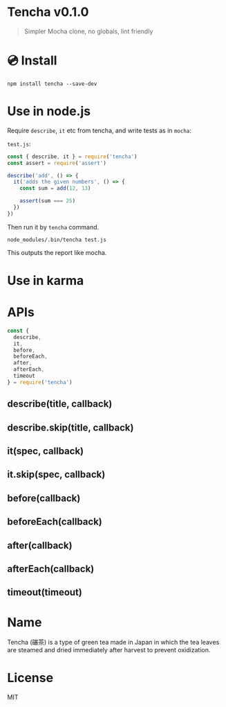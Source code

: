# Tencha v0.1.0

> Simpler Mocha clone, no globals, lint friendly

# :cd: Install

    npm install tencha --save-dev

# Use in node.js

Require `describe`, `it` etc from tencha, and write tests as in `mocha`:

`test.js`:

```js
const { describe, it } = require('tencha')
const assert = require('assert')

describe('add', () => {
  it('adds the given numbers', () => {
    const sum = add(12, 13)

    assert(sum === 25)
  })
})
```

Then run it by `tencha` command.

    node_modules/.bin/tencha test.js

This outputs the report like mocha.

# Use in karma

# APIs

```js
const {
  describe,
  it,
  before,
  beforeEach,
  after,
  afterEach,
  timeout
} = require('tencha')
```

## describe(title, callback)
## describe.skip(title, callback)
## it(spec, callback)
## it.skip(spec, callback)
## before(callback)
## beforeEach(callback)
## after(callback)
## afterEach(callback)
## timeout(timeout)

# Name

Tencha (碾茶) is a type of green tea made in Japan in which the tea leaves are steamed and dried immediately after harvest to prevent oxidization.

# License

MIT

